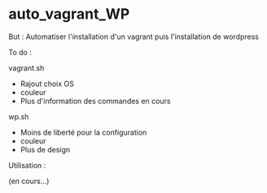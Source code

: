 # auto_vagrant_WP

But : 
Automatiser l'installation d'un vagrant puis l'installation de wordpress 

To do :

vagrant.sh
<ul>
<li>Rajout choix OS</li>
<li>couleur</li>
<li>Plus d'information des commandes en cours</li>
</ul>

wp.sh 
<ul>
<li>Moins de liberté pour la configuration</li>
<li>couleur</li>
<li>Plus de design </li>
</ul>


Utilisation :

(en cours...)
